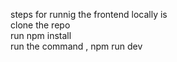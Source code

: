 steps for runnig the frontend locally is  
clone the repo   
run npm install   
run the command , npm run dev  

